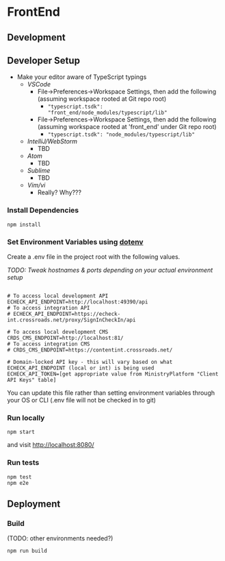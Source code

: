 # FrontEnd

## Development

## Developer Setup
* Make your editor aware of TypeScript typings
  * _VSCode_
    * File->Preferences->Workspace Settings, then add the following (assuming workspace rooted at Git repo root)
      * `"typescript.tsdk": "front_end/node_modules/typescript/lib"`
    * File->Preferences->Workspace Settings, then add the following (assuming workspace rooted at 'front_end' under Git repo root)
      * `"typescript.tsdk": "node_modules/typescript/lib"`
  * _IntelliJ/WebStorm_
    * TBD
  * _Atom_
    * TBD
  * _Sublime_
    * TBD
  * _Vim/vi_
    * Really? Why???

### Install Dependencies
```
npm install
```

### Set Environment Variables using [dotenv](https://github.com/bkeepers/dotenv)

Create a .env file in the project root with the following values.

_TODO: Tweak hostnames & ports depending on your actual environment setup_
```

# To access local development API
ECHECK_API_ENDPOINT=http://localhost:49390/api
# To access integration API
# ECHECK_API_ENDPOINT=https://echeck-int.crossroads.net/proxy/SignInCheckIn/api

# To access local development CMS
CRDS_CMS_ENDPOINT=http://localhost:81/
# To access integration CMS
# CRDS_CMS_ENDPOINT=https://contentint.crossroads.net/

# Domain-locked API key - this will vary based on what ECHECK_API_ENDPOINT (local or int) is being used
ECHECK_API_TOKEN=[get appropriate value from MinistryPlatform "Client API Keys" table]
```

You can update this file rather than setting environment variables through your OS or CLI (.env file will not be checked in to git)

### Run locally

```
npm start
```

and visit [http://localhost:8080/](http://localhost:8080/)

### Run tests

```
npm test
npm e2e
```

## Deployment

### Build

(TODO: other environments needed?)
```
npm run build
```
